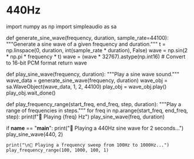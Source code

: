 # 440Hz
import numpy as np
import simpleaudio as sa

def generate_sine_wave(frequency, duration, sample_rate=44100):
    """Generate a sine wave of a given frequency and duration."""
    t = np.linspace(0, duration, int(sample_rate * duration), False)
    wave = np.sin(2 * np.pi * frequency * t)
    wave = (wave * 32767).astype(np.int16)  # Convert to 16-bit PCM format
    return wave

def play_sine_wave(frequency, duration):
    """Play a sine wave sound."""
    wave_data = generate_sine_wave(frequency, duration)
    wave_obj = sa.WaveObject(wave_data, 1, 2, 44100)
    play_obj = wave_obj.play()
    play_obj.wait_done()

def play_frequency_range(start_freq, end_freq, step, duration):
    """Play a range of frequencies in steps."""
    for freq in np.arange(start_freq, end_freq, step):
        print(f"🎵 Playing {freq} Hz")
        play_sine_wave(freq, duration)

if __name__ == "__main__":
    print("🎵 Playing a 440Hz sine wave for 2 seconds...")
    play_sine_wave(440, 2)
    
    print("\n🎵 Playing a frequency sweep from 100Hz to 1000Hz...")
    play_frequency_range(100, 1000, 100, 1)
